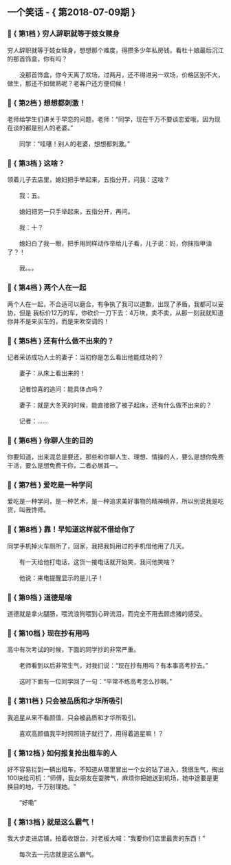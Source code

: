 ## 一个笑话 - { 第2018-07-09期 }
</hr>

### :jack_o_lantern: { 第1档 } 穷人辞职就等于妓女赎身
穷人辞职就等于妓女赎身，想想那个难度，得攒多少年私房钱，看杜十娘最后沉江的那首饰盒，你有吗？<br/><br/>　　没那首饰盒，你今天离了欢场，过两月，还不得进另一欢场，价格区别不大，做生，那还不如做熟呢？老客户还方便伺候！


### :jack_o_lantern: { 第2档 } 想想都刺激！
老师给学生们讲关于早恋的问题，老师：“同学，现在千万不要谈恋爱哦，因为现在谈的都是别人的老婆。”<br/><br/>　　同学：“哇噻！别人的老婆，想想都刺激。”


### :jack_o_lantern: { 第3档 } 这啥？
领着儿子去店里，媳妇把手举起来，五指分开，问我：这啥？<br/><br/>　　我：五。<br/><br/>　　媳妇把另一只手举起来，五指分开，再问。<br/><br/>　　我：十？<br/><br/>　　媳妇白了我一眼，把手用同样动作举给儿子看，儿子说：妈，你抹指甲油了？！<br/><br/>　　我。。。


### :jack_o_lantern: { 第4档 } 两个人在一起
两个人在一起，不合适可以磨合，有争执了我可以道歉，出现了矛盾，我都可以妥协，但是 我标价12万的车，你砍价一刀下去：4万块，卖不卖，从那一刻我就知道你并不是来买车的，而是来吹空调的！


### :jack_o_lantern: { 第5档 } 还有什么做不出来的？
记者采访成功人士的妻子：当初你是怎么看出他能成功的？<br/><br/>　　妻子：从床上看出来的！<br/><br/>　　记者惊喜的追问：能具体点吗？<br/><br/>　　妻子：就是大冬天的时候，能直接掀了被子起床，还有什么做不出来的？<br/><br/>　　记者：……


### :jack_o_lantern: { 第6档 } 你聊人生的目的
你要知道，出来混总是要还，那些和你聊人生、理想、情操的人，要么是想你免费干活，要么是想免费干你，二者必居其一。


### :jack_o_lantern: { 第7档 } 爱吃是一种学问
爱吃是一种学问，是一种艺术，是一种追求美好事物的精神境界，所以别说我是吃货，叫我馋师。


### :jack_o_lantern: { 第8档 } 靠！早知道这样就不借给你了
同学手机掉火车厕所了，回家，我把我妈用过的手机借他用了几天。<br/><br/>　　有一天给他打电话，这货一接电话就开始笑，我问他笑啥？<br/><br/>　　他说：来电提醒显示的是儿子！


### :jack_o_lantern: { 第9档 } 道德是啥
道德就是拿火腿肠，喂流浪狗喂到心碎流泪，而完全不用去顾虑猪的感受。


### :jack_o_lantern: { 第10档 } 现在抄有用吗
高中有次考试的时候，下面的同学抄的非常严重。<br/><br/>　　老师看到以后非常生气，对我们说：“现在抄有用吗？有本事高考抄去。”<br/><br/>　　这时下面有一位同学回了一句：“平常不练高考怎么抄啊。”


### :jack_o_lantern: { 第11档 } 只会被品质和才华所吸引
我追星从来不看颜值，只会被品质和才华所吸引。<br/><br/>　　喜欢高颜值我平时照照镜子就行了，用得着追星嘛！？


### :jack_o_lantern: { 第12档 } 如何报复抢出租车的人
好不容易拦到一辆出租车，不知道从哪里冒出一个女的钻了进入，我很生气，掏出100块给司机：“师傅，我女朋友在耍脾气，麻烦你把她送到机场，她中途要是更换目的地，千万别理她。&quot;<br/><br/>　　“好嘞”


### :jack_o_lantern: { 第13档 } 就是这么霸气！
我大步走进店铺，拍着收银台，对老板大喊：“我要你们店里最贵的东西！”<br/><br/>　　每次去一元店就是这么霸气。

